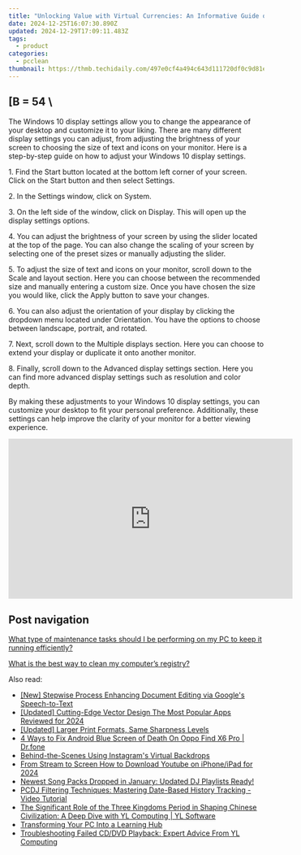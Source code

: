 ```yaml
---
title: "Unlocking Value with Virtual Currencies: An Informative Guide on Cryptocurrency's Potential by YL Software Solutions"
date: 2024-12-25T16:07:30.890Z
updated: 2024-12-29T17:09:11.483Z
tags:
  - product
categories:
  - pcclean
thumbnail: https://thmb.techidaily.com/497e0cf4a494c643d111720df0c9d81e356ffb4889a6eb2b11c281fd2cb5d878.jpg
---
```


## \[B = 54 \

The Windows 10 display settings allow you to change the appearance of your desktop and customize it to your liking. There are many different display settings you can adjust, from adjusting the brightness of your screen to choosing the size of text and icons on your monitor. Here is a step-by-step guide on how to adjust your Windows 10 display settings. 

1\. Find the Start button located at the bottom left corner of your screen. Click on the Start button and then select Settings.

2\. In the Settings window, click on System.

3\. On the left side of the window, click on Display. This will open up the display settings options. 

4\. You can adjust the brightness of your screen by using the slider located at the top of the page. You can also change the scaling of your screen by selecting one of the preset sizes or manually adjusting the slider.

5\. To adjust the size of text and icons on your monitor, scroll down to the Scale and layout section. Here you can choose between the recommended size and manually entering a custom size. Once you have chosen the size you would like, click the Apply button to save your changes.

6\. You can also adjust the orientation of your display by clicking the dropdown menu located under Orientation. You have the options to choose between landscape, portrait, and rotated.

7\. Next, scroll down to the Multiple displays section. Here you can choose to extend your display or duplicate it onto another monitor.

8\. Finally, scroll down to the Advanced display settings section. Here you can find more advanced display settings such as resolution and color depth. 

By making these adjustments to your Windows 10 display settings, you can customize your desktop to fit your personal preference. Additionally, these settings can help improve the clarity of your monitor for a better viewing experience.

<!-- affiliate ads begin -->
<iframe width="560" height="315" src="https://www.youtube.com/embed/zAzTErKy6h8?si=vi5z3M9_7fW6qiAJ" title="YouTube video player" frameborder="0" allow="accelerometer; autoplay; clipboard-write; encrypted-media; gyroscope; picture-in-picture; web-share" referrerpolicy="strict-origin-when-cross-origin" allowfullscreen></iframe>
<!-- affiliate ads end -->

## Post navigation

[What type of maintenance tasks should I be performing on my PC to keep it running efficiently?](https://tools.techidaily.com/pcclean/products/)

[What is the best way to clean my computer’s registry?](https://tools.techidaily.com/pcclean/products/)

<ins class="adsbygoogle"
     style="display:block"
     data-ad-format="autorelaxed"
     data-ad-client="ca-pub-7571918770474297"
     data-ad-slot="1223367746"></ins>

<ins class="adsbygoogle"
     style="display:block"
     data-ad-client="ca-pub-7571918770474297"
     data-ad-slot="8358498916"
     data-ad-format="auto"
     data-full-width-responsive="true"></ins>

<span class="atpl-alsoreadstyle">Also read:</span>
<div><ul>
<li><a href="https://article-helps.techidaily.com/new-stepwise-process-enhancing-document-editing-via-googles-speech-to-text/"><u>[New] Stepwise Process Enhancing Document Editing via Google's Speech-to-Text</u></a></li>
<li><a href="https://fox-cloud.techidaily.com/updated-cutting-edge-vector-design-the-most-popular-apps-reviewed-for-2024/"><u>[Updated] Cutting-Edge Vector Design The Most Popular Apps Reviewed for 2024</u></a></li>
<li><a href="https://extra-skills.techidaily.com/updated-larger-print-formats-same-sharpness-levels/"><u>[Updated] Larger Print Formats, Same Sharpness Levels</u></a></li>
<li><a href="https://howto.techidaily.com/4-ways-to-fix-android-blue-screen-of-death-on-oppo-find-x6-pro-drfone-by-drfone-fix-android-problems-fix-android-problems/"><u>4 Ways to Fix Android Blue Screen of Death On Oppo Find X6 Pro | Dr.fone</u></a></li>
<li><a href="https://instagram-clips.techidaily.com/behind-the-scenes-using-instagrams-virtual-backdrops/"><u>Behind-the-Scenes Using Instagram's Virtual Backdrops</u></a></li>
<li><a href="https://youtube-help.techidaily.com/from-stream-to-screen-how-to-download-youtube-on-iphoneipad-for-2024/"><u>From Stream to Screen How to Download Youtube on iPhone/iPad for 2024</u></a></li>
<li><a href="https://win-updates.techidaily.com/newest-song-packs-dropped-in-january-updated-dj-playlists-ready/"><u>Newest Song Packs Dropped in January: Updated DJ Playlists Ready!</u></a></li>
<li><a href="https://win-updates.techidaily.com/pcdj-filtering-techniques-mastering-date-based-history-tracking-video-tutorial/"><u>PCDJ Filtering Techniques: Mastering Date-Based History Tracking - Video Tutorial</u></a></li>
<li><a href="https://win-updates.techidaily.com/the-significant-role-of-the-three-kingdoms-period-in-shaping-chinese-civilization-a-deep-dive-with-yl-computing-yl-software/"><u>The Significant Role of the Three Kingdoms Period in Shaping Chinese Civilization: A Deep Dive with YL Computing | YL Software</u></a></li>
<li><a href="https://windows11.techidaily.com/transforming-your-pc-into-a-learning-hub/"><u>Transforming Your PC Into a Learning Hub</u></a></li>
<li><a href="https://win-updates.techidaily.com/troubleshooting-failed-cddvd-playback-expert-advice-from-yl-computing/"><u>Troubleshooting Failed CD/DVD Playback: Expert Advice From YL Computing</u></a></li>
</ul></div>

